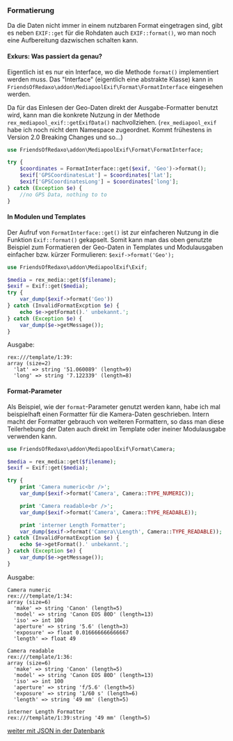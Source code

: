 
### Formatierung

Da die Daten nicht immer in einem nutzbaren Format eingetragen sind, gibt es neben ```EXIF::get``` für die Rohdaten auch ```EXIF::format()```, wo man noch eine Aufbereitung dazwischen schalten kann.

#### Exkurs: Was passiert da genau?

Eigentlich ist es nur ein Interface, wo die Methode ```format()``` implementiert werden muss. Das "Interface" (eigentlich eine abstrakte Klasse) kann in ```FriendsOfRedaxo\addon\MediapoolExif\Format\FormatInterface``` eingesehen werden.

Da für das Einlesen der Geo-Daten direkt der Ausgabe-Formatter benutzt wird, kann man die konkrete Nutzung in der Methode ```rex_mediapool_exif::getExifData()``` nachvollziehen.
(```rex_mediapool_exif``` habe ich noch nicht dem Namespace zugeordnet. Kommt frühestens in Version 2.0 Breaking Changes und so…)

```php
use FriendsOfRedaxo\addon\MediapoolExif\Format\FormatInterface;

try {
	$coordinates = FormatInterface::get($exif, 'Geo')->format();
	$exif['GPSCoordinatesLat'] = $coordinates['lat'];
	$exif['GPSCoordinatesLong'] = $coordinates['long'];
} catch (Exception $e) {
	//no GPS Data, nothing to to
}
```

#### In Modulen und Templates

Der Aufruf von ```FormatInterface::get()``` ist zur einfacheren Nutzung in die Funktion ```Exif::format()``` gekapselt. Somit kann man das oben genutzte Beispiel zum Formatieren der Geo-Daten in Templates und Modulausgaben einfacher bzw. kürzer Formulieren: ```$exif->format('Geo');```

```php
use FriendsOfRedaxo\addon\MediapoolExif\Exif;

$media = rex_media::get($filename);
$exif = Exif::get($media);
try {
	var_dump($exif->format('Geo'))
} catch (InvalidFormatExcption $e) {
	echo $e->getFormat().' unbekannt.';
} catch (Exception $e) {
	var_dump($e->getMessage());
}

```
Ausgabe:

```
rex:///template/1:39:
array (size=2)
  'lat' => string '51.060089' (length=9)
  'long' => string '7.122339' (length=8)
```

#### Format-Parameter

Als Beispiel, wie der ```format```-Parameter genutzt werden kann, habe ich mal beispielhaft einen Formatter für die Kamera-Daten geschrieben. Intern macht der Formatter gebrauch von weiteren Formattern, so dass man diese Teilerhebung der Daten auch direkt im Template oder ineiner Modulausgabe verwenden kann.

```php
use FriendsOfRedaxo\addon\MediapoolExif\Format\Camera;

$media = rex_media::get($filename);
$exif = Exif::get($media);

try {
	print 'Camera numeric<br />';
	var_dump($exif->format('Camera', Camera::TYPE_NUMERIC));

	print 'Camera readable<br />';
	var_dump($exif->format('Camera', Camera::TYPE_READABLE));

	print 'interner Length Formatter';
	var_dump($exif->format('Camera\\Length', Camera::TYPE_READABLE));
} catch (InvalidFormatExcption $e) {
	echo $e->getFormat().' unbekannt.';
} catch (Exception $e) {
	var_dump($e->getMessage());
}

```

Ausgabe:

```
Camera numeric
rex:///template/1:34:
array (size=6)
  'make' => string 'Canon' (length=5)
  'model' => string 'Canon EOS 80D' (length=13)
  'iso' => int 100
  'aperture' => string '5.6' (length=3)
  'exposure' => float 0.016666666666667
  'length' => float 49

Camera readable
rex:///template/1:36:
array (size=6)
  'make' => string 'Canon' (length=5)
  'model' => string 'Canon EOS 80D' (length=13)
  'iso' => int 100
  'aperture' => string 'f/5.6' (length=5)
  'exposure' => string '1/60 s' (length=6)
  'length' => string '49 mm' (length=5)

interner Length Formatter
rex:///template/1:39:string '49 mm' (length=5)
```

[weiter mit JSON in der Datenbank](../json_in_der_datenbank.md)